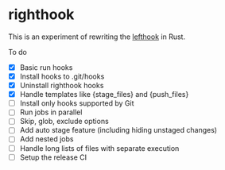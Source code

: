 # righthook

This is an experiment of rewriting the [lefthook](https://github.com/evilmartians/lefthook) in Rust.

To do

- [x] Basic run hooks
- [x] Install hooks to .git/hooks
- [x] Uninstall righthook hooks
- [x] Handle templates like {stage_files} and {push_files}
- [ ] Install only hooks supported by Git
- [ ] Run jobs in parallel
- [ ] Skip, glob, exclude options
- [ ] Add auto stage feature (including hiding unstaged changes)
- [ ] Add nested jobs
- [ ] Handle long lists of files with separate execution
- [ ] Setup the release CI

